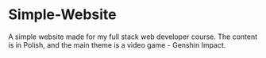 # Simple-Website
A simple website made for my full stack web developer course. The content is in Polish, and the main theme is a video game - Genshin Impact. 
